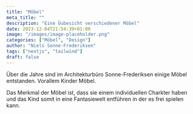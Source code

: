 ```yaml
---
title: "Möbel"
meta_title: ""
description: "Eine Üubesicht verschiedener Möbel"
date: 2023-12-04T21:54:39+01:00
image: "/images/image-placeholder.png"
categories: ["Möbel", "Design"]
author: "Niels Sonne-Frederiksen"
tags: ["nextjs", "tailwind"]
draft: false
---
```


Über die Jahre sind im Architekturbüro Sonne-Frederiksen einige Möbel entstanden. 
Vorallem Kinder Möbel.

Das Merkmal der Möbel ist, dass sie einem individuellen Charkter haben und das Kind somit in eine Fantasiewelt entführen in der es frei spielen kann. 